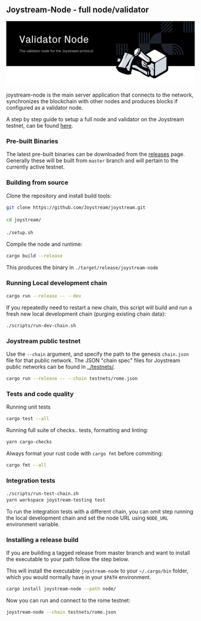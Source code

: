 ## Joystream-Node - full node/validator

![ Nodes for Joystream](./validator-node-banner.svg)

joystream-node is the main server application that connects to the network, synchronizes the blockchain with other nodes and produces blocks if configured as a validator node.

A step by step guide to setup a full node and validator on the Joystream testnet, can be found [here](https://github.com/Joystream/helpdesk/tree/master/roles/validators).

### Pre-built Binaries

The latest pre-built binaries can be downloaded from the [releases](https://github.com/Joystream/joystream/releases) page.
Generally these will be built from `master` branch and will pertain to the currently active testnet.

### Building from source

Clone the repository and install build tools:

```bash
git clone https://github.com/Joystream/joystream.git

cd joystream/

./setup.sh
```

Compile the node and runtime:

```bash
cargo build --release
```

This produces the binary in `./target/release/joystream-node`

### Running Local development chain

```bash
cargo run --release -- --dev
```

If you repeatedly need to restart a new chain,
this script will build and run a fresh new local development chain (purging existing chain data):

```bash
./scripts/run-dev-chain.sh
```

### Joystream public testnet

Use the `--chain` argument, and specify the path to the genesis `chain.json` file for that public network. The JSON "chain spec" files for Joystream public networks can be found in [../testnets/](../testnets/).

```bash
cargo run --release -- --chain testnets/rome.json
```

### Tests and code quality

Running unit tests

```bash
cargo test --all
```

Running full suite of checks.. tests, formatting and linting:

```bash
yarn cargo-checks
```

Always format your rust code with `cargo fmt` before commiting:

```bash
cargo fmt --all
```

### Integration tests

```bash
./scripts/run-test-chain.sh
yarn workspace joystream-testing test
```

To run the integration tests with a different chain, you can omit step running the local development chain and set the node URL using `NODE_URL` environment variable.

### Installing a release build

If you are building a tagged release from master branch and want to install the executable to your path follow the step below.

This will install the executable `joystream-node` to your `~/.cargo/bin` folder, which you would normally have in your `$PATH` environment.

```bash
cargo install joystream-node --path node/
```

Now you can run and connect to the rome testnet:

```bash
joystream-node --chain testnets/rome.json
```
